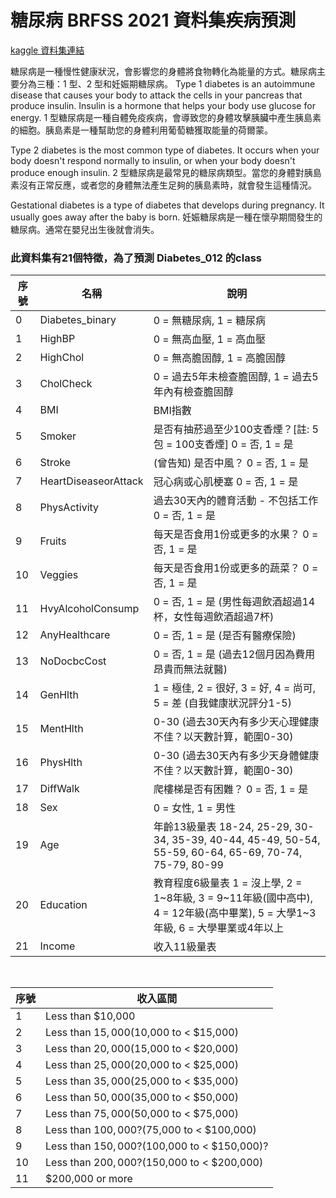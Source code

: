 # 糖尿病 BRFSS 2021 資料集疾病預測

[kaggle 資料集連結](https://www.kaggle.com/datasets/julnazz/diabetes-health-indicators-dataset/data)

糖尿病是一種慢性健康狀況，會影響您的身體將食物轉化為能量的方式。糖尿病主要分為三種：1 型、2 型和妊娠期糖尿病。
Type 1 diabetes is an autoimmune disease that causes your body to attack the cells in your pancreas that produce insulin. Insulin is a hormone that helps your body use glucose for energy.
1 型糖尿病是一種自體免疫疾病，會導致您的身體攻擊胰臟中產生胰島素的細胞。胰島素是一種幫助您的身體利用葡萄糖獲取能量的荷爾蒙。

Type 2 diabetes is the most common type of diabetes. It occurs when your body doesn't respond normally to insulin, or when your body doesn't produce enough insulin.
2 型糖尿病是最常見的糖尿病類型。當您的身體對胰島素沒有正常反應，或者您的身體無法產生足夠的胰島素時，就會發生這種情況。

Gestational diabetes is a type of diabetes that develops during pregnancy. It usually goes away after the baby is born.
妊娠糖尿病是一種在懷孕期間發生的糖尿病。通常在嬰兒出生後就會消失。

### 此資料集有21個特徵，為了預測 Diabetes_012 的class

| 序號 | 名稱                    | 說明                                                                                           |
|------|-------------------------|------------------------------------------------------------------------------------------------|
| 0    | Diabetes_binary            | 0 = 無糖尿病, 1 = 糖尿病                                                       |
| 1    | HighBP                  | 0 = 無高血壓, 1 = 高血壓                                                                      |
| 2    | HighChol                | 0 = 無高膽固醇, 1 = 高膽固醇                                                                   |
| 3    | CholCheck               | 0 = 過去5年未檢查膽固醇, 1 = 過去5年內有檢查膽固醇                                            |
| 4    | BMI                     | BMI指數                                                                                        |
| 5    | Smoker                  | 是否有抽菸過至少100支香煙？[註: 5包 = 100支香煙] 0 = 否, 1 = 是                                  |
| 6    | Stroke                  | (曾告知) 是否中風？ 0 = 否, 1 = 是                                                            |
| 7    | HeartDiseaseorAttack    | 冠心病或心肌梗塞 0 = 否, 1 = 是                                                                |
| 8    | PhysActivity            | 過去30天內的體育活動 - 不包括工作 0 = 否, 1 = 是                                                |
| 9    | Fruits                  | 每天是否食用1份或更多的水果？ 0 = 否, 1 = 是                                                    |
| 10   | Veggies                 | 每天是否食用1份或更多的蔬菜？ 0 = 否, 1 = 是                                                    |
| 11   | HvyAlcoholConsump       | 0 = 否, 1 = 是 (男性每週飲酒超過14杯，女性每週飲酒超過7杯)                                     |
| 12   | AnyHealthcare           | 0 = 否, 1 = 是 (是否有醫療保險)                                                                |
| 13   | NoDocbcCost             | 0 = 否, 1 = 是 (過去12個月因為費用昂貴而無法就醫)                                               |
| 14   | GenHlth                 | 1 = 極佳, 2 = 很好, 3 = 好, 4 = 尚可, 5 = 差 (自我健康狀況評分1-5)                                |
| 15   | MentHlth                | 0-30 (過去30天內有多少天心理健康不佳？以天數計算，範圍0-30)                                       |
| 16   | PhysHlth                | 0-30 (過去30天內有多少天身體健康不佳？以天數計算，範圍0-30)                                       |
| 17   | DiffWalk                | 爬樓梯是否有困難？ 0 = 否, 1 = 是                                                               |
| 18   | Sex                     | 0 = 女性, 1 = 男性                                                                             |
| 19   | Age                     | 年齡13級量表 18-24, 25-29, 30-34, 35-39, 40-44, 45-49, 50-54, 55-59, 60-64, 65-69, 70-74, 75-79, 80-99 |
| 20   | Education               | 教育程度6級量表 1 = 沒上學, 2 = 1~8年級, 3 = 9~11年級(國中高中), 4 = 12年級(高中畢業), 5 = 大學1~3年級, 6 = 大學畢業或4年以上   |
| 21   | Income                  | 收入11級量表                                                                                   |

</br>

| 序號 | 收入區間                                |
|------|---------------------------------------|
| 1    | Less than $10,000                     |
| 2    | Less than $15,000 ($10,000 to < $15,000)|
| 3    | Less than $20,000 ($15,000 to < $20,000)|
| 4    | Less than $25,000 ($20,000 to < $25,000)|
| 5    | Less than $35,000 ($25,000 to < $35,000)|
| 6    | Less than $50,000 ($35,000 to < $50,000)|
| 7    | Less than $75,000 ($50,000 to < $75,000)|
| 8    | Less than $100,000? ($75,000 to < $100,000)|
| 9    | Less than $150,000? ($100,000 to < $150,000)?|
| 10   | Less than $200,000? ($150,000 to < $200,000)|
| 11   | $200,000 or more                      |
